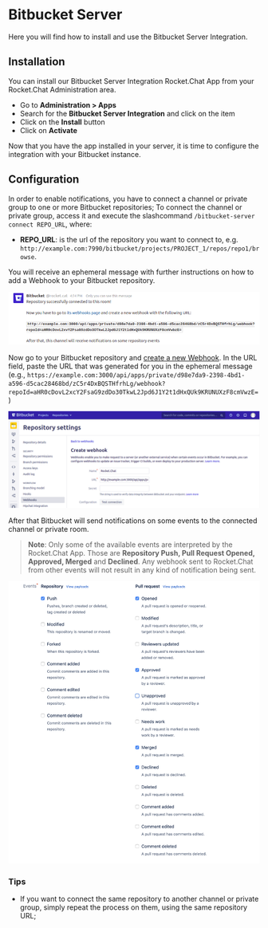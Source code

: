 # Bitbucket Server

Here you will find how to install and use the Bitbucket Server Integration.

## Installation

You can install our Bitbucket Server Integration Rocket.Chat App from your Rocket.Chat Administration area.

- Go to **Administration > Apps**
- Search for the **Bitbucket Server Integration** and click on the item
- Click on the **Install** button
- Click on **Activate**

Now that you have the app installed in your server, it is time to configure the integration with your Bitbucket instance.

## Configuration

In order to enable notifications, you have to connect a channel or private group to one or more Bitbucket repositories; To connect the channel or private group, access it and execute the slashcommand `/bitbucket-server connect REPO_URL`, where:

- **REPO_URL**: is the url of the repository you want to connect to, e.g. `http://example.com:7990/bitbucket/projects/PROJECT_1/repos/repo1/browse`.

You will receive an ephemeral message with further instructions on how to add a Webhook to your Bitbucket repository.

![Example of the ephemeral message](./image1.png)

Now go to your Bitbucket repository and [create a new Webhook](https://confluence.atlassian.com/bitbucketserver/managing-webhooks-in-bitbucket-server-938025878.html). In the URL field, paste the URL that was generated for you in the ephemeral message (e.g., `https://example.com:3000/api/apps/private/d98e7da9-2398-4bd1-a596-d5cac28468bd/zC5r4DxBQSTHfrhLg/webhook?repoId=aHR0cDovL2xcY2FsaG9zdDo30TkwL2Jpd6J1Y2t1dHxQUk9KRUNUXzF8cmVwzE=`)

![Example of Webhook creation](./image2.png)


After that Bitbucket will send notifications on some events to the connected channel or private room.

> **Note**: Only some of the available events are interpreted by the Rocket.Chat App. Those are **Repository Push, Pull Request Opened, Approved, Merged** and **Declined**. Any webhook sent to Rocket.Chat from other events will not result in any kind of notification being sent.

![Example of chosen events](./image3.png)

### Tips

- If you want to connect the same repository to another channel or private group, simply repeat the process on them, using the same repository URL;
